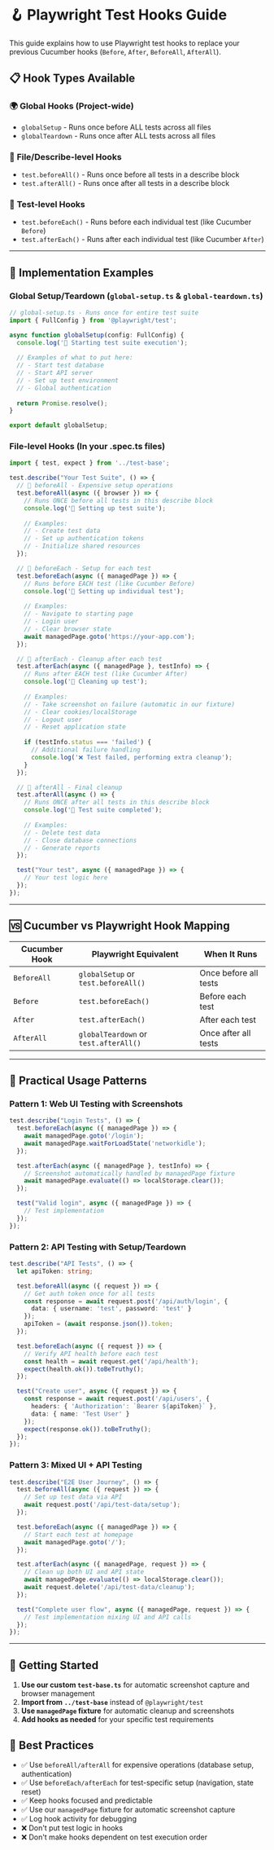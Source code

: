 # 🪝 Playwright Test Hooks Guide

This guide explains how to use Playwright test hooks to replace your previous Cucumber hooks (`Before`, `After`, `BeforeAll`, `AfterAll`).

## 📋 **Hook Types Available**

### 🌍 **Global Hooks** (Project-wide)
- `globalSetup` - Runs once before ALL tests across all files
- `globalTeardown` - Runs once after ALL tests across all files

### 📁 **File/Describe-level Hooks**
- `test.beforeAll()` - Runs once before all tests in a describe block
- `test.afterAll()` - Runs once after all tests in a describe block

### 🧪 **Test-level Hooks**
- `test.beforeEach()` - Runs before each individual test (like Cucumber `Before`)
- `test.afterEach()` - Runs after each individual test (like Cucumber `After`)

---

## 🔧 **Implementation Examples**

### **Global Setup/Teardown** (`global-setup.ts` & `global-teardown.ts`)
```typescript
// global-setup.ts - Runs once for entire test suite
import { FullConfig } from '@playwright/test';

async function globalSetup(config: FullConfig) {
  console.log('🚀 Starting test suite execution');
  
  // Examples of what to put here:
  // - Start test database
  // - Start API server
  // - Set up test environment
  // - Global authentication
  
  return Promise.resolve();
}

export default globalSetup;
```

### **File-level Hooks** (In your .spec.ts files)
```typescript
import { test, expect } from '../test-base';

test.describe("Your Test Suite", () => {
  // 🌟 beforeAll - Expensive setup operations
  test.beforeAll(async ({ browser }) => {
    // Runs ONCE before all tests in this describe block
    console.log('🔧 Setting up test suite');
    
    // Examples:
    // - Create test data
    // - Set up authentication tokens  
    // - Initialize shared resources
  });

  // 🔄 beforeEach - Setup for each test
  test.beforeEach(async ({ managedPage }) => {
    // Runs before EACH test (like Cucumber Before)
    console.log('🎯 Setting up individual test');
    
    // Examples:
    // - Navigate to starting page
    // - Login user
    // - Clear browser state
    await managedPage.goto('https://your-app.com');
  });

  // 🧹 afterEach - Cleanup after each test
  test.afterEach(async ({ managedPage }, testInfo) => {
    // Runs after EACH test (like Cucumber After)
    console.log('🧹 Cleaning up test');
    
    // Examples:
    // - Take screenshot on failure (automatic in our fixture)
    // - Clear cookies/localStorage
    // - Logout user
    // - Reset application state
    
    if (testInfo.status === 'failed') {
      // Additional failure handling
      console.log('❌ Test failed, performing extra cleanup');
    }
  });

  // 🎉 afterAll - Final cleanup
  test.afterAll(async () => {
    // Runs ONCE after all tests in this describe block
    console.log('🎉 Test suite completed');
    
    // Examples:
    // - Delete test data
    // - Close database connections
    // - Generate reports
  });

  test("Your test", async ({ managedPage }) => {
    // Your test logic here
  });
});
```

---

## 🆚 **Cucumber vs Playwright Hook Mapping**

| **Cucumber Hook** | **Playwright Equivalent** | **When It Runs** |
|-------------------|---------------------------|-------------------|
| `BeforeAll` | `globalSetup` or `test.beforeAll()` | Once before all tests |
| `Before` | `test.beforeEach()` | Before each test |
| `After` | `test.afterEach()` | After each test |
| `AfterAll` | `globalTeardown` or `test.afterAll()` | Once after all tests |

---

## 🎯 **Practical Usage Patterns**

### **Pattern 1: Web UI Testing with Screenshots**
```typescript
test.describe("Login Tests", () => {
  test.beforeEach(async ({ managedPage }) => {
    await managedPage.goto('/login');
    await managedPage.waitForLoadState('networkidle');
  });

  test.afterEach(async ({ managedPage }, testInfo) => {
    // Screenshot automatically handled by managedPage fixture
    await managedPage.evaluate(() => localStorage.clear());
  });

  test("Valid login", async ({ managedPage }) => {
    // Test implementation
  });
});
```

### **Pattern 2: API Testing with Setup/Teardown**
```typescript
test.describe("API Tests", () => {
  let apiToken: string;

  test.beforeAll(async ({ request }) => {
    // Get auth token once for all tests
    const response = await request.post('/api/auth/login', {
      data: { username: 'test', password: 'test' }
    });
    apiToken = (await response.json()).token;
  });

  test.beforeEach(async ({ request }) => {
    // Verify API health before each test
    const health = await request.get('/api/health');
    expect(health.ok()).toBeTruthy();
  });

  test("Create user", async ({ request }) => {
    const response = await request.post('/api/users', {
      headers: { 'Authorization': `Bearer ${apiToken}` },
      data: { name: 'Test User' }
    });
    expect(response.ok()).toBeTruthy();
  });
});
```

### **Pattern 3: Mixed UI + API Testing**
```typescript
test.describe("E2E User Journey", () => {
  test.beforeAll(async ({ request }) => {
    // Set up test data via API
    await request.post('/api/test-data/setup');
  });

  test.beforeEach(async ({ managedPage }) => {
    // Start each test at homepage
    await managedPage.goto('/');
  });

  test.afterEach(async ({ managedPage, request }) => {
    // Clean up both UI and API state
    await managedPage.evaluate(() => localStorage.clear());
    await request.delete('/api/test-data/cleanup');
  });

  test("Complete user flow", async ({ managedPage, request }) => {
    // Test implementation mixing UI and API calls
  });
});
```

---

## 🚀 **Getting Started**

1. **Use our custom `test-base.ts`** for automatic screenshot capture and browser management
2. **Import from `../test-base`** instead of `@playwright/test`
3. **Use `managedPage` fixture** for automatic cleanup and screenshots
4. **Add hooks as needed** for your specific test requirements

## 📝 **Best Practices**

- ✅ Use `beforeAll/afterAll` for expensive operations (database setup, authentication)
- ✅ Use `beforeEach/afterEach` for test-specific setup (navigation, state reset)
- ✅ Keep hooks focused and predictable
- ✅ Use our `managedPage` fixture for automatic screenshot capture
- ✅ Log hook activity for debugging
- ❌ Don't put test logic in hooks
- ❌ Don't make hooks dependent on test execution order
